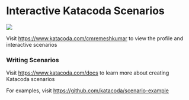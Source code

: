 # Interactive Katacoda Scenarios

[![](http://shields.katacoda.com/katacoda/cmremeshkumar/count.svg)](https://www.katacoda.com/cmremeshkumar "Get your profile on Katacoda.com")

Visit https://www.katacoda.com/cmremeshkumar to view the profile and interactive scenarios

### Writing Scenarios
Visit https://www.katacoda.com/docs to learn more about creating Katacoda scenarios

For examples, visit https://github.com/katacoda/scenario-example
